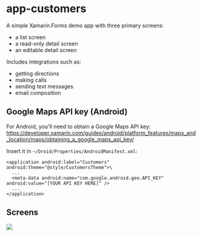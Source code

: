 # app-customers
A simple Xamarin.Forms demo app with three primary screens:

* a list screen
* a read-only detail screen
* an editable detail screen

Includes integrations such as:

* getting directions
* making calls
* sending text messages
* email composition

## Google Maps API key (Android)
For Android, you'll need to obtain a Google Maps API key:
https://developer.xamarin.com/guides/android/platform_features/maps_and_location/maps/obtaining_a_google_maps_api_key/

Insert it in `~/Droid/Properties/AndroidManifest.xml`:

    <application android:label="Customers" android:theme="@style/CustomersTheme">\
      ...
      <meta-data android:name="com.google.android.geo.API_KEY" android:value="[YOUR API KEY HERE]" />
      ...
    </application>

## Screens
<img src="https://raw.githubusercontent.com/xamarin/app-customers/master/Screenshots/Customers_Screens.jpg" />

